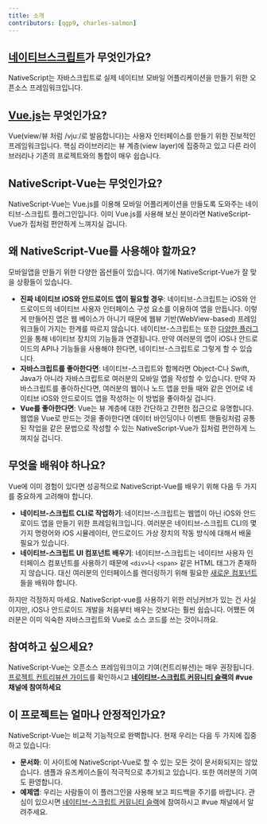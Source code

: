 ```yaml
---
title: 소개
contributors: [qgp9, charles-salmon]
---
```


## [네이티브스크립트](https://www.nativescript.org/)가 무엇인가요?

NativeScript는 자바스크립트로 실제 네이티브 모바일 어플리케이션을 만들기 위한 오픈소스 프레임워크입니다.

## [Vue.js](https://vuejs.org/)는 무엇인가요?

Vue(view/뷰 처럼 /vjuː/로 발음합니다)는 사용자 인터페이스를 만들기 위한 진보적인 프레임워크입니다. 핵심 라이브러리는 뷰 계층(view layer)에 집중하고 있고 다른 라이브러리나 기존의 프로젝트와의 통합이 매우 쉽습니다.

## NativeScript-Vue는 무엇인가요?

NativeScript-Vue는 Vue.js를 이용해 모바일 어플리케이션을 만들도록 도와주는 네이티브-스크립트 플러그인입니다. 이미 Vue.js를 사용해 보신 분이라면 NativeScript-Vue가 집처럼 편안하게 느껴지실 겁니다.

## 왜 NativeScript-Vue를 사용해야 할까요?

모바일앱을 만들기 위한 다양한 옵션들이 있습니다. 여기에 NativeScript-Vue가 잘 맞을 상황들이 있습니다.

* **진짜 네이티브 iOS와 안드로이드 앱이 필요할 경우**: 네이티브-스크립트는 iOS와 안드로이드의 네이티브 사용자 인터페이스 구성 요소를 이용하여 앱을 만듭니다. 이렇게 만들어진 앱은 웹 베이스가 아니기 때문에 웹뷰 기반(WebView-based) 프레임워크들이 가지는 한계를 따르지 않습니다. 네이티브-스크립트는 또한 [다양한 플러그인](http://market.nativescript.org/)을 통해 네이티브 장치의 기능들과 연결됩니다. 만약 여러분의 앱이 iOS나 안드로이드의 API나 기능들을 사용해야 한다면, 네이티브-스크립트로 그렇게 할 수 있습니다.
* **자바스크립트를 좋아한다면**: 네이티브-스크립트와 함께라면 Object-C나 Swift, Java가 아니라 자바스크립트로 여러분의 모바일 앱을 작성할 수 있습니다. 만약 자바스크립트를 좋아하신다면, 여러분의 웹이나 노드 앱을 만들 때와 같은 언어로 네이티브 iOS와 안드로이드 앱을 작성하는 이 방법을 좋아하실 겁니다.
* **Vue를 좋아한다면**: Vue는 뷰 계층에 대한 간단하고 간편한 접근으로 유명합니다. 웹앱을 Vue로 만드는 것을 좋아한다면 데이터 바인딩이나 이벤트 핸들링처럼 공통된 작업을 같은 문법으로 작성할 수 있는 NativeScript-Vue가 집처럼 편안하게 느껴지실 겁니다.

## 무엇을 배워야 하나요?

Vue에 이미 경험이 있다면 성공적으로 NativeScript-Vue를 배우기 위해 다음 두 가지를 중요하게 고려해야 합니다.

* **네이티브-스크립트 CLI로 작업하기**: 네이티브-스크립트는 웹앱이 아닌 iOS와 안드로이드 앱을 만들기 위한 프레임워크입니다. 여러분은 네이티브-스크립트 CLI의 몇 가지 명령어와 iOS 시뮬레이터, 안드로이드 가상 장치의 작동 방식에 대해서 배울 필요가 있습니다.
* **네이티브-스크립트 UI 컴포넌트 배우기**: 네이티브-스크립트는 네이티브 사용자 인터페이스 컴포넌트를 사용하기 때문에 `<div>`나 `<span>` 같은 HTML 태그가 존재하지 않습니다. 대신 여러분의 인터페이스를 렌더링하기 위해 필요한 [새로운 컴포넌트](https://docs.nativescript.org/ui/components)들을 배워야 합니다.

하지만 걱정하지 마세요. NativeScript-vue를 사용하기 위한 러닝커브가 있는 건 사실이지만, iOS나 안드로이드 개발을 처음부터 배우는 것보다는 훨씬 쉽습니다. 어쨌든 여러분은 이미 익숙한 자바스크립트와 Vue로 소스 코드를 쓰는 것이니까요.

## 참여하고 싶으세요?

NativeScript-Vue는 오픈소스 프레임워크이고 기여(컨트리뷰션)는 매우 권장됩니다. [프로젝트 컨트리뷰션 가이드](https://github.com/nativescript-vue/nativescript-vue/blob/master/CONTRIBUTING.md)를 확인하시고 **[네이티브-스크립트 커뮤니티 슬랙](https://www.nativescript.org/slack-invitation-form)의 #vue 채널에 참여하세요**

## 이 프로젝트는 얼마나 안정적인가요?

NativeScript-Vue는 비교적 기능적으로 완벽합니다. 현재 우리는 다음 두 가지에 집중하고 있습니다:

* **문서화**: 이 사이트에 NativeScript-Vue로 할 수 있는 모든 것이 문서화되지는 않았습니다. 샘플과 유즈케이스들이 적극적으로 추가되고 있습니다. 또한 여러분의 기여도 환영합니다.
* **예제앱**: 우리는 사람들이 이 플러그인을 사용해 보고 피드백을 주기를 바랍니다. 관심이 있으시면 [네이티브-스크립트 커뮤니티 슬랙](https://www.nativescript.org/slack-invitation-form)에 참여하시고 #vue 채널에서 알려주세요.

